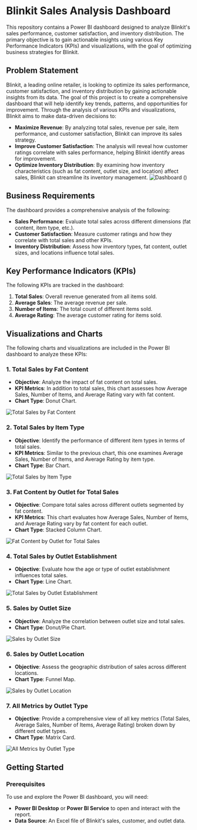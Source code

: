 # Blinkit Sales Analysis Dashboard

This repository contains a Power BI dashboard designed to analyze Blinkit's sales performance, customer satisfaction, and inventory distribution. The primary objective is to gain actionable insights using various Key Performance Indicators (KPIs) and visualizations, with the goal of optimizing business strategies for Blinkit.

## Problem Statement

Blinkit, a leading online retailer, is looking to optimize its sales performance, customer satisfaction, and inventory distribution by gaining actionable insights from its data. The goal of this project is to create a comprehensive dashboard that will help identify key trends, patterns, and opportunities for improvement. Through the analysis of various KPIs and visualizations, Blinkit aims to make data-driven decisions to:

- **Maximize Revenue**: By analyzing total sales, revenue per sale, item performance, and customer satisfaction, Blinkit can improve its sales strategy.
- **Improve Customer Satisfaction**: The analysis will reveal how customer ratings correlate with sales performance, helping Blinkit identify areas for improvement.
- **Optimize Inventory Distribution**: By examining how inventory characteristics (such as fat content, outlet size, and location) affect sales, Blinkit can streamline its inventory management.
![Dashboard](https://github.com/user-attachments/assets/58ff80e2-920a-4fb3-a862-c8df5fe23ba5)
()

## Business Requirements

The dashboard provides a comprehensive analysis of the following:

- **Sales Performance**: Evaluate total sales across different dimensions (fat content, item type, etc.).
- **Customer Satisfaction**: Measure customer ratings and how they correlate with total sales and other KPIs.
- **Inventory Distribution**: Assess how inventory types, fat content, outlet sizes, and locations influence total sales.

## Key Performance Indicators (KPIs)

The following KPIs are tracked in the dashboard:

1. **Total Sales**: Overall revenue generated from all items sold.
2. **Average Sales**: The average revenue per sale.
3. **Number of Items**: The total count of different items sold.
4. **Average Rating**: The average customer rating for items sold.

## Visualizations and Charts

The following charts and visualizations are included in the Power BI dashboard to analyze these KPIs:

### 1. Total Sales by Fat Content
- **Objective**: Analyze the impact of fat content on total sales.
- **KPI Metrics**: In addition to total sales, this chart assesses how Average Sales, Number of Items, and Average Rating vary with fat content.
- **Chart Type**: Donut Chart.

![Total Sales by Fat Content](https://github.com/user-attachments/assets/fd5cb12a-f471-4999-908d-a79316c750ed)


### 2. Total Sales by Item Type
- **Objective**: Identify the performance of different item types in terms of total sales.
- **KPI Metrics**: Similar to the previous chart, this one examines Average Sales, Number of Items, and Average Rating by item type.
- **Chart Type**: Bar Chart.

![Total Sales by Item Type](https://github.com/user-attachments/assets/a5a30623-4bd4-45eb-8442-b7427d6ed009)

### 3. Fat Content by Outlet for Total Sales
- **Objective**: Compare total sales across different outlets segmented by fat content.
- **KPI Metrics**: This chart evaluates how Average Sales, Number of Items, and Average Rating vary by fat content for each outlet.
- **Chart Type**: Stacked Column Chart.

![Fat Content by Outlet for Total Sales](https://github.com/user-attachments/assets/3aa708a4-5f2e-4c6d-a1ce-8ce06b0fd193)

### 4. Total Sales by Outlet Establishment
- **Objective**: Evaluate how the age or type of outlet establishment influences total sales.
- **Chart Type**: Line Chart.

![Total Sales by Outlet Establishment](https://github.com/user-attachments/assets/a14e8d3c-0854-4d6a-a868-447bbf6b5a41)

### 5. Sales by Outlet Size
- **Objective**: Analyze the correlation between outlet size and total sales.
- **Chart Type**: Donut/Pie Chart.

![Sales by Outlet Size](https://github.com/user-attachments/assets/ccbd88c1-2a76-4fc6-b157-38ae6abf399d)

### 6. Sales by Outlet Location
- **Objective**: Assess the geographic distribution of sales across different locations.
- **Chart Type**: Funnel Map.

![Sales by Outlet Location](https://github.com/user-attachments/assets/ac864b31-5477-4749-9f98-0a0b02aa48f5)

### 7. All Metrics by Outlet Type
- **Objective**: Provide a comprehensive view of all key metrics (Total Sales, Average Sales, Number of Items, Average Rating) broken down by different outlet types.
- **Chart Type**: Matrix Card.

![All Metrics by Outlet Type](https://github.com/user-attachments/assets/3ad22fb1-4486-4400-80b5-1b4f67f76b24)

## Getting Started

### Prerequisites

To use and explore the Power BI dashboard, you will need:

- **Power BI Desktop** or **Power BI Service** to open and interact with the report.
- **Data Source**: An Excel file of Blinkit's sales, customer, and outlet data.



